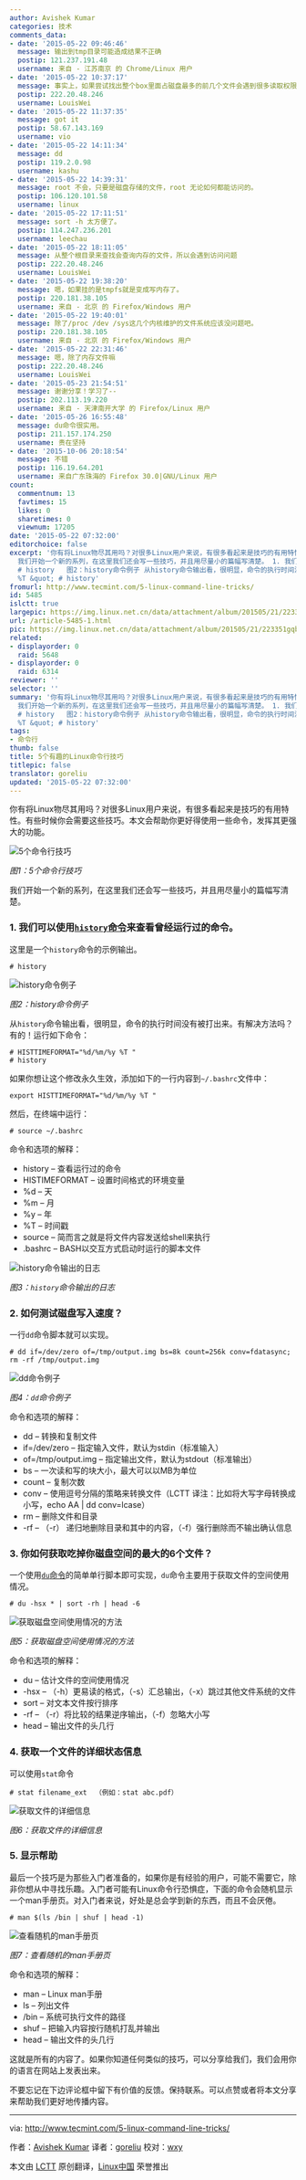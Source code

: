 ```yaml
---
author: Avishek Kumar
categories: 技术
comments_data:
- date: '2015-05-22 09:46:46'
  message: 输出到tmp目录可能造成结果不正确
  postip: 121.237.191.48
  username: 来自 - 江苏南京 的 Chrome/Linux 用户
- date: '2015-05-22 10:37:17'
  message: 事实上，如果尝试找出整个box里面占磁盘最多的前几个文件会遇到很多读取权限问题，哪怕你是用root执行
  postip: 222.20.48.246
  username: LouisWei
- date: '2015-05-22 11:37:35'
  message: got it
  postip: 58.67.143.169
  username: vio
- date: '2015-05-22 14:11:34'
  message: dd
  postip: 119.2.0.98
  username: kashu
- date: '2015-05-22 14:39:31'
  message: root 不会，只要是磁盘存储的文件，root 无论如何都能访问的。
  postip: 106.120.101.58
  username: linux
- date: '2015-05-22 17:11:51'
  message: sort -h 太方便了。
  postip: 114.247.236.201
  username: leechau
- date: '2015-05-22 18:11:05'
  message: 从整个根目录来查找会查询内存的文件，所以会遇到访问问题
  postip: 222.20.48.246
  username: LouisWei
- date: '2015-05-22 19:38:20'
  message: 嗯，如果挂的是tmpfs就是变成写内存了。
  postip: 220.181.38.105
  username: 来自 - 北京 的 Firefox/Windows 用户
- date: '2015-05-22 19:40:01'
  message: 除了/proc /dev /sys这几个内核维护的文件系统应该没问题吧。
  postip: 220.181.38.105
  username: 来自 - 北京 的 Firefox/Windows 用户
- date: '2015-05-22 22:31:46'
  message: 嗯，除了内存文件嘛
  postip: 222.20.48.246
  username: LouisWei
- date: '2015-05-23 21:54:51'
  message: 谢谢分享！学习了--
  postip: 202.113.19.220
  username: 来自 - 天津南开大学 的 Firefox/Linux 用户
- date: '2015-05-26 16:55:48'
  message: du命令很实用。
  postip: 211.157.174.250
  username: 贵在坚持
- date: '2015-10-06 20:18:54'
  message: 不错
  postip: 116.19.64.201
  username: 来自广东珠海的 Firefox 30.0|GNU/Linux 用户
count:
  commentnum: 13
  favtimes: 15
  likes: 0
  sharetimes: 0
  viewnum: 17205
date: '2015-05-22 07:32:00'
editorchoice: false
excerpt: '你有将Linux物尽其用吗？对很多Linux用户来说，有很多看起来是技巧的有用特性。有些时候你会需要这些技巧。本文会帮助你更好得使用一些命令，发挥其更强大的功能。  图1：5个命令行技巧
  我们开始一个新的系列，在这里我们还会写一些技巧，并且用尽量小的篇幅写清楚。 1. 我们可以使用history命令来查看曾经运行过的命令。 这里是一个history命令的示例输出。
  # history   图2：history命令例子 从history命令输出看，很明显，命令的执行时间没有被打出来。有解决方法吗？有的！运行如下命令： # HISTTIMEFORMAT=&quot;%d/%m/%y
  %T &quot; # history'
fromurl: http://www.tecmint.com/5-linux-command-line-tricks/
id: 5485
islctt: true
largepic: https://img.linux.net.cn/data/attachment/album/201505/21/223351gqbpks8pu904xpk4.jpg
url: /article-5485-1.html
pic: https://img.linux.net.cn/data/attachment/album/201505/21/223351gqbpks8pu904xpk4.jpg.thumb.jpg
related:
- displayorder: 0
  raid: 5648
- displayorder: 0
  raid: 6314
reviewer: ''
selector: ''
summary: '你有将Linux物尽其用吗？对很多Linux用户来说，有很多看起来是技巧的有用特性。有些时候你会需要这些技巧。本文会帮助你更好得使用一些命令，发挥其更强大的功能。  图1：5个命令行技巧
  我们开始一个新的系列，在这里我们还会写一些技巧，并且用尽量小的篇幅写清楚。 1. 我们可以使用history命令来查看曾经运行过的命令。 这里是一个history命令的示例输出。
  # history   图2：history命令例子 从history命令输出看，很明显，命令的执行时间没有被打出来。有解决方法吗？有的！运行如下命令： # HISTTIMEFORMAT=&quot;%d/%m/%y
  %T &quot; # history'
tags:
- 命令行
thumb: false
title: 5个有趣的Linux命令行技巧
titlepic: false
translator: goreliu
updated: '2015-05-22 07:32:00'
---
```


你有将Linux物尽其用吗？对很多Linux用户来说，有很多看起来是技巧的有用特性。有些时候你会需要这些技巧。本文会帮助你更好得使用一些命令，发挥其更强大的功能。


![5个命令行技巧](/data/attachment/album/201505/21/223351gqbpks8pu904xpk4.jpg)


*图1：5个命令行技巧*


我们开始一个新的系列，在这里我们还会写一些技巧，并且用尽量小的篇幅写清楚。


### 1. 我们可以使用[`history`命令](/article-1143-1.html)来查看曾经运行过的命令。


这里是一个`history`命令的示例输出。



```
# history

```

![history命令例子](/data/attachment/album/201505/21/223352r48ra47xx769218p.gif)


*图2：history命令例子*


从`history`命令输出看，很明显，命令的执行时间没有被打出来。有解决方法吗？有的！运行如下命令：



```
# HISTTIMEFORMAT="%d/%m/%y %T "
# history

```

如果你想让这个修改永久生效，添加如下的一行内容到`~/.bashrc`文件中：



```
export HISTTIMEFORMAT="%d/%m/%y %T "

```

然后，在终端中运行：



```
# source ~/.bashrc

```

命令和选项的解释：


* history – 查看运行过的命令
* HISTIMEFORMAT – 设置时间格式的环境变量
* %d – 天
* %m – 月
* %y – 年
* %T – 时间戳
* source – 简而言之就是将文件内容发送给shell来执行
* .bashrc – BASH以交互方式启动时运行的脚本文件


![history命令输出的日志](/data/attachment/album/201505/21/223354h5v7p4clpd2pv47l.gif)


*图3：`history`命令输出的日志*


### 2. 如何测试磁盘写入速度？


一行`dd`命令脚本就可以实现。



```
# dd if=/dev/zero of=/tmp/output.img bs=8k count=256k conv=fdatasync; rm -rf /tmp/output.img

```

![dd命令例子](/data/attachment/album/201505/21/223355vrnrpi6ip7n6lnsn.gif)


*图4：`dd`命令例子*


命令和选项的解释：


* dd – 转换和复制文件
* if=/dev/zero – 指定输入文件，默认为stdin（标准输入）
* of=/tmp/output.img – 指定输出文件，默认为stdout（标准输出）
* bs – 一次读和写的块大小，最大可以以MB为单位
* count – 复制次数
* conv – 使用逗号分隔的策略来转换文件（LCTT 译注：比如将大写字母转换成小写，echo AA | dd conv=lcase）
* rm – 删除文件和目录
* -rf – （-r） 递归地删除目录和其中的内容，（-f）强行删除而不输出确认信息


### 3. 你如何获取吃掉你磁盘空间的最大的6个文件？


一个使用[`du`命令](http://www.tecmint.com/check-linux-disk-usage-of-files-and-directories/)的简单单行脚本即可实现，`du`命令主要用于获取文件的空间使用情况。



```
# du -hsx * | sort -rh | head -6

```

![获取磁盘空间使用情况的方法](/data/attachment/album/201505/21/223356znknboirks9kkobk.gif)


*图5：获取磁盘空间使用情况的方法*


命令和选项的解释：


* du – 估计文件的空间使用情况
* -hsx – （-h）更易读的格式，（-s）汇总输出，（-x）跳过其他文件系统的文件
* sort – 对文本文件按行排序
* -rf – （-r）将比较的结果逆序输出，（-f）忽略大小写
* head – 输出文件的头几行


### 4. 获取一个文件的详细状态信息


可以使用`stat`命令



```
# stat filename_ext  （例如：stat abc.pdf）

```

![获取文件的详细信息](/data/attachment/album/201505/21/223359u0mh88m1rmih6vrh.gif)


*图6：获取文件的详细信息*


### 5. 显示帮助


最后一个技巧是为那些入门者准备的，如果你是有经验的用户，可能不需要它，除非你想从中寻找乐趣。入门者可能有Linux命令行恐惧症，下面的命令会随机显示一个man手册页。对入门者来说，好处是总会学到新的东西，而且不会厌倦。



```
# man $(ls /bin | shuf | head -1)

```

![查看随机的man手册页](/data/attachment/album/201505/21/223404fu8wtlhpop8we8ov.gif)


*图7：查看随机的man手册页*


命令和选项的解释：


* man – Linux man手册
* ls – 列出文件
* /bin – 系统可执行文件的路径
* shuf – 把输入内容按行随机打乱并输出
* head – 输出文件的头几行


这就是所有的内容了。如果你知道任何类似的技巧，可以分享给我们，我们会用你的语言在网站上发表出来。


不要忘记在下边评论框中留下有价值的反馈。保持联系。可以点赞或者将本文分享来帮助我们更好地传播内容。




---


via: <http://www.tecmint.com/5-linux-command-line-tricks/>


作者：[Avishek Kumar](http://www.tecmint.com/author/avishek/) 译者：[goreliu](https://github.com/goreliu) 校对：[wxy](https://github.com/wxy)


本文由 [LCTT](https://github.com/LCTT/TranslateProject) 原创翻译，[Linux中国](http://linux.cn/) 荣誉推出